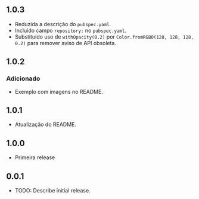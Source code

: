 ## 1.0.3

- Reduzida a descrição do `pubspec.yaml`.
- Incluído campo `repository:` no `pubspec.yaml`.
- Substituído uso de `withOpacity(0.2)` por `Color.fromRGBO(128, 128, 128, 0.2)` para remover aviso de API obsoleta.

## 1.0.2

### Adicionado

- Exemplo com imagens no README.

## 1.0.1

- Atualização do README.

## 1.0.0

- Primeira release

## 0.0.1

- TODO: Describe initial release.
